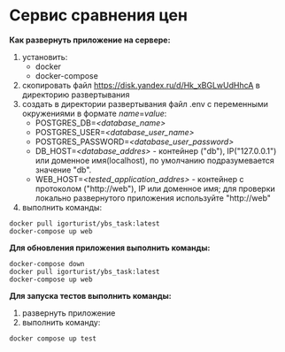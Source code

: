 # Сервис сравнения цен

**Как развернуть приложение на сервере:**
1. установить:
    - docker
    - docker-compose
2. скопировать файл https://disk.yandex.ru/d/Hk_xBGLwUdHhcA в директорию развертывания
3. создать в директории развертывания файл .env с переменными окружениями в формате *name*=*value*:
    - POSTGRES_DB=*<database_name>*
    - POSTGRES_USER=*<database_user_name>*
    - POSTGRES_PASSWORD=*<database_user_password>*
    - DB_HOST=*<database_addres>* - контейнер ("db"), IP("127.0.0.1") или доменное имя(localhost), по умолчанию подразумевается значение "db".
    - WEB_HOST=*<tested_application_addres>* - контейнер с протоколом ("http://web"), IP или доменное имя; для проверки локально развернутого приложения используйте "http://web"
4. выполнить команды:
```
docker pull igorturist/ybs_task:latest
docker-compose up web
```

**Для обновления приложения выполнить команды:**
```
docker-compose down
docker pull igorturist/ybs_task:latest
docker-compose up web
```

**Для запуска тестов выполнить команды:**
1. развернуть приложение
2. выполнить команду:
```
docker compose up test
```

